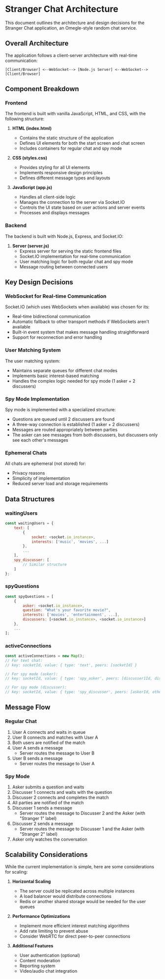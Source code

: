 # Stranger Chat Architecture

This document outlines the architecture and design decisions for the Stranger Chat application, an Omegle-style random chat service.

## Overall Architecture

The application follows a client-server architecture with real-time communication:

```
[Client/Browser] <--WebSocket--> [Node.js Server] <--WebSocket--> [Client/Browser]
```

## Component Breakdown

### Frontend

The frontend is built with vanilla JavaScript, HTML, and CSS, with the following structure:

1. **HTML (index.html)**
   - Contains the static structure of the application
   - Defines UI elements for both the start screen and chat screen
   - Includes containers for regular chat and spy mode

2. **CSS (styles.css)**
   - Provides styling for all UI elements
   - Implements responsive design principles
   - Defines different message types and layouts

3. **JavaScript (app.js)**
   - Handles all client-side logic
   - Manages the connection to the server via Socket.IO
   - Controls the UI state based on user actions and server events
   - Processes and displays messages

### Backend

The backend is built with Node.js, Express, and Socket.IO:

1. **Server (server.js)**
   - Express server for serving the static frontend files
   - Socket.IO implementation for real-time communication
   - User matching logic for both regular chat and spy mode
   - Message routing between connected users

## Key Design Decisions

### WebSocket for Real-time Communication

Socket.IO (which uses WebSockets when available) was chosen for its:
- Real-time bidirectional communication
- Automatic fallback to other transport methods if WebSockets aren't available
- Built-in event system that makes message handling straightforward
- Support for reconnection and error handling

### User Matching System

The user matching system:
- Maintains separate queues for different chat modes
- Implements basic interest-based matching
- Handles the complex logic needed for spy mode (1 asker + 2 discussers)

### Spy Mode Implementation

Spy mode is implemented with a specialized structure:
- Questions are queued until 2 discussers are found
- A three-way connection is established (1 asker + 2 discussers)
- Messages are routed appropriately between parties
- The asker can see messages from both discussers, but discussers only see each other's messages

### Ephemeral Chats

All chats are ephemeral (not stored) for:
- Privacy reasons
- Simplicity of implementation
- Reduced server load and storage requirements

## Data Structures

### waitingUsers

```javascript
const waitingUsers = {
    text: [
        {
            socket: <socket.io_instance>,
            interests: ['music', 'movies', ...]
        },
        ...
    ],
    spy_discusser: [
        // Similar structure
    ]
};
```

### spyQuestions

```javascript
const spyQuestions = [
    {
        asker: <socket.io_instance>,
        question: "What's your favorite movie?",
        interests: ['movies', 'entertainment', ...],
        discussers: [<socket.io_instance>, <socket.io_instance>]
    },
    ...
];
```

### activeConnections

```javascript
const activeConnections = new Map();
// For text chat:
// key: socketId, value: { type: 'text', peers: [socketId] }

// For spy mode (asker):
// key: socketId, value: { type: 'spy_asker', peers: [discusser1Id, discusser2Id], question: "..." }

// For spy mode (discusser):
// key: socketId, value: { type: 'spy_discusser', peers: [askerId, otherDiscusserId], question: "..." }
```

## Message Flow

### Regular Chat

1. User A connects and waits in queue
2. User B connects and matches with User A
3. Both users are notified of the match
4. User A sends a message
   - Server routes the message to User B
5. User B sends a message
   - Server routes the message to User A

### Spy Mode

1. Asker submits a question and waits
2. Discusser 1 connects and waits with the question
3. Discusser 2 connects and completes the match
4. All parties are notified of the match
5. Discusser 1 sends a message
   - Server routes the message to Discusser 2 and the Asker (with "Stranger 1" label)
6. Discusser 2 sends a message
   - Server routes the message to Discusser 1 and the Asker (with "Stranger 2" label)
7. Asker only watches the conversation

## Scalability Considerations

While the current implementation is simple, here are some considerations for scaling:

1. **Horizontal Scaling**
   - The server could be replicated across multiple instances
   - A load balancer would distribute connections
   - Redis or another shared storage would be needed for the user queues

2. **Performance Optimizations**
   - Implement more efficient interest matching algorithms
   - Add rate limiting to prevent abuse
   - Consider WebRTC for direct peer-to-peer connections

3. **Additional Features**
   - User authentication (optional)
   - Content moderation
   - Reporting system
   - Video/audio chat integration
